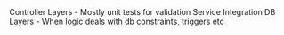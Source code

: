 <Test>
Controller Layers - Mostly unit tests for validation
Service Integration DB Layers - When logic deals with db constraints, triggers etc

